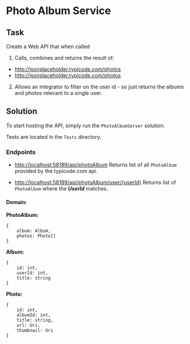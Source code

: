 ﻿
# Photo Album Service

## Task

Create a Web API that when called
1) Calls, combines and returns the result of:
- http://jsonplaceholder.typicode.com/photos
- http://jsonplaceholder.typicode.com/photos
2) Allows an integrator to filter on the user id - so just returns the albums and photos relevant to a single user.

## Solution

To start hosting the API, simply run the `PhotoAlbumServer` solution.

Tests are located in the `Tests` directory.

### Endpoints

- [http://localhost:58189/api/photoAlbum](http://localhost:58189/api/photoAlbum)
Returns list of all `PhotoAlbum` provided by the typicode.com api.

- [http://localhost:58189/api/photoAlbum/user/\{userId\}](http://localhost:58189/api/photoAlbum/user/3)
Returns list of `PhotoAlbum` where the _**UserId**_ matches.

#### Domain:

**PhotoAlbum:**
```
{
	album: Album,
	photos: Photo[]
}
```

**Album:**
```
{
	id: int,
	userId: int,
	title: string
}
```

**Photo:**
```
{
	id: int,
	albumId: int,
	title: string,
	url: Uri,
	thumbnail: Uri
}
```

